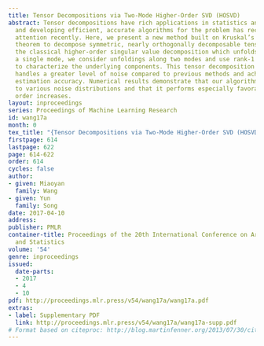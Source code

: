 ```yaml
---
title: Tensor Decompositions via Two-Mode Higher-Order SVD (HOSVD)
abstract: Tensor decompositions have rich applications in statistics and machine learning,
  and developing efficient, accurate algorithms for the problem has received much
  attention recently. Here, we present a new method built on Kruskal’s uniqueness
  theorem to decompose symmetric, nearly orthogonally decomposable tensors. Unlike
  the classical higher-order singular value decomposition which unfolds a tensor along
  a single mode, we consider unfoldings along two modes and use rank-1 constraints
  to characterize the underlying components. This tensor decomposition method provably
  handles a greater level of noise compared to previous methods and achieves a high
  estimation accuracy. Numerical results demonstrate that our algorithm is robust
  to various noise distributions and that it performs especially favorably as the
  order increases.
layout: inproceedings
series: Proceedings of Machine Learning Research
id: wang17a
month: 0
tex_title: "{Tensor Decompositions via Two-Mode Higher-Order SVD (HOSVD)}"
firstpage: 614
lastpage: 622
page: 614-622
order: 614
cycles: false
author:
- given: Miaoyan
  family: Wang
- given: Yun
  family: Song
date: 2017-04-10
address: 
publisher: PMLR
container-title: Proceedings of the 20th International Conference on Artificial Intelligence
  and Statistics
volume: '54'
genre: inproceedings
issued:
  date-parts:
  - 2017
  - 4
  - 10
pdf: http://proceedings.mlr.press/v54/wang17a/wang17a.pdf
extras:
- label: Supplementary PDF
  link: http://proceedings.mlr.press/v54/wang17a/wang17a-supp.pdf
# Format based on citeproc: http://blog.martinfenner.org/2013/07/30/citeproc-yaml-for-bibliographies/
---
```

